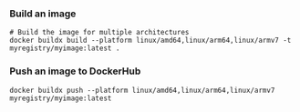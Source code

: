 ### Build an image
```
# Build the image for multiple architectures
docker buildx build --platform linux/amd64,linux/arm64,linux/armv7 -t myregistry/myimage:latest .
```

### Push an image to DockerHub
```
docker buildx push --platform linux/amd64,linux/arm64,linux/armv7 myregistry/myimage:latest
```
